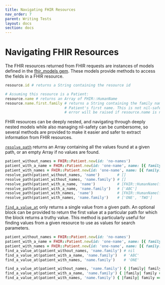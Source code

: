 ```yaml
---
title: Navigating FHIR Resources
nav_order: 7
parent: Writing Tests
layout: docs
section: docs
---
```

# Navigating FHIR Resources
The FHIR resources returned from FHIR requests are instances of models defined
in the [fhir_models gem](https://github.com/fhir-crucible/fhir_models). These
models provide methods to access the fields in a FHIR resource.

```ruby
resource.id # returns a String containing the resource id

# Assuming this resource is a Patient:
resource.name # returns an Array of FHIR::HumanName
resource.name.first.family # returns a String containing the family name in the
                           # Patient's first name. This is not nil-safe! An
                           # error will be raised if resource.name is nil.
```

FHIR resources can be deeply nested, and navigating through deeply nested models
while also managing nil-safety can be cumbersome, so several methods are
provided to make it easier and safer to extract information from FHIR resources.

[`resolve_path`](/inferno-core/docs/Inferno/DSL/FHIRResourceNavigation.html#resolve_path-instance_method)
returns an Array containing all the values found at a given path, or an empty
Array if no values are found.

```ruby
patient_without_names = FHIR::Patient.new(id: 'no-names')
patient_with_a_name = FHIR::Patient.new(id: 'one-name', name: [{ family: 'ABC' }])
patient_with_names = FHIR::Patient.new(id: 'one-name', name: [{ family: 'ONE' }, { family: 'TWO' }])
resolve_path(patient_without_names, 'name')        # []
resolve_path(patient_without_names, 'name.family') # []
resolve_path(patient_with_a_name, 'name')          # [FHIR::HumanName(family: 'ABC')]
resolve_path(patient_with_a_name, 'name.family')   # ['ABC']
resolve_path(patient_with_names, 'name')           # [FHIR::HumanName(family: 'ONE'), FHIR::HumanName(family: 'TWO')]
resolve_path(patient_with_names, 'name.family')    # ['ONE', 'TWO']
```

[`find_a_value_at`](/inferno-core/docs/Inferno/DSL/FHIRResourceNavigation.html#find_a_value_at-instance_method)
only returns a single value from a given path. An optional block can be provided
to return the first value at a particular path for which the block returns a
truthy value. This method is particularly useful for finding values from a given
resource to use as values for search parameters.

```ruby
patient_without_names = FHIR::Patient.new(id: 'no-names')
patient_with_a_name = FHIR::Patient.new(id: 'one-name', name: [{ family: 'ABC' }])
patient_with_names = FHIR::Patient.new(id: 'one-name', name: [{ family: 'ONE' }, { family: 'TWO' }])
find_a_value_at(patient_without_names, 'name.family') # nil
find_a_value_at(patient_with_a_name, 'name.family')   # 'ABC'
find_a_value_at(patient_with_names, 'name.family')    # 'ONE'

find_a_value_at(patient_without_names, 'name.family') { |family| family == 'ABC' } # nil
find_a_value_at(patient_with_a_name, 'name.family') { |family| family == 'ABC' }   # 'ABC'
find_a_value_at(patient_with_names, 'name.family') { |family| family == 'ABC' }    # nil
```
